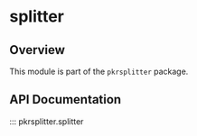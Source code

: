 # splitter

## Overview

This module is part of the `pkrsplitter` package.

## API Documentation

::: pkrsplitter.splitter
